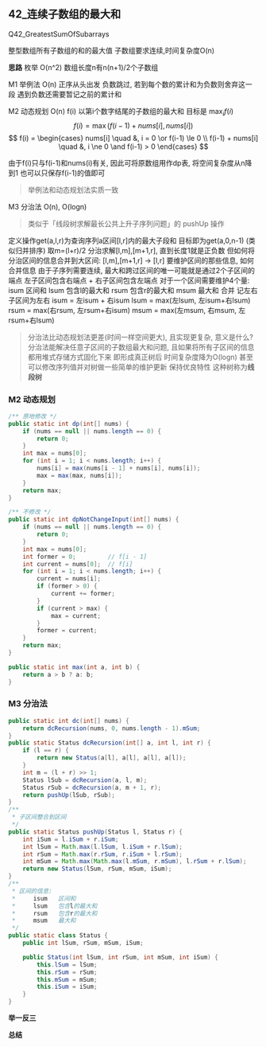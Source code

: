 ## 42_连续子数组的最大和
Q42_GreatestSumOfSubarrays

整型数组所有子数组的和的最大值
子数组要求连续,时间复杂度O(n)

**思路**
枚举	O(n^2)
数组长度n有n(n+1)/2个子数组

M1 举例法	O(n)
正序从头出发 负数跳过, 若到每个数的累计和为负数则舍弃这一段
遇到负数还需要暂记之前的累计和

M2 动态规划	O(n)
f(i) 以第i个数字结尾的子数组的最大和
目标是 $\max_i f(i)$
$$
f(i)=\max{(f(i-1)+nums[i],nums[i])}
$$
$$
f(i) =
\begin{cases}
nums[i]		\quad	&, i = 0 \or f(i-1) \le 0
\\ f(i-1) + nums[i]	\quad	&, i \ne 0 \and f(i-1) > 0
\end{cases}
$$

由于f(i)只与f(i-1)和nums(i)有关, 因此可将原数组用作dp表, 将空间复杂度从n降到1
也可以只保存f(i-1)的值即可

> 举例法和动态规划法实质一致

M3 分治法	O(n), O(logn)
> 类似于「线段树求解最长公共上升子序列问题」的 pushUp 操作

定义操作get(a,l,r)为查询序列a区间[l,r]内的最大子段和
目标即为get(a,0,n-1)
(类似归并排序) 取m=(l+r)/2 分治求解[l,m],[m+1,r], 直到长度1就是正负数
但如何将分治区间的信息合并到大区间: [l,m],[m+1,r] -> [l,r]
	要维护区间的那些信息, 如何合并信息
由于子序列需要连续, 最大和跨过区间的唯一可能就是通过2个子区间的端点
	左子区间包含右端点 + 右子区间包含左端点
对于一个区间需要维护4个量:
	isum	区间和
	lsum	包含l的最大和
	rsum	包含r的最大和
	msum	最大和
合并 记左右子区间为左右
	isum = 左isum + 右isum
	lsum = max(左lsum, 左isum+右lsum)
	rsum = max(右rsum, 左rsum+右isum)
	msum = max(左msum, 右msum, 左rsum+右lsum)

> 分治法比动态规划法更差(时间一样空间更大), 且实现更复杂, 意义是什么?
> 分治法能解决任意子区间的子数组最大和问题, 
> 且如果将所有子区间的信息都用堆式存储方式固化下来 即形成真正树后
> 时间复杂度降为O(logn)
> 甚至可以修改序列值并对树做一些简单的维护更新 保持优良特性
> 这种树称为**线段树**

### M2 动态规划

```java
/** 原地修改 */
public static int dp(int[] nums) {
    if (nums == null || nums.length == 0) {
        return 0;
    }
    int max = nums[0];
    for (int i = 1; i < nums.length; i++) {
        nums[i] = max(nums[i - 1] + nums[i], nums[i]);
        max = max(max, nums[i]);
    }
    return max;
}

/** 不修改 */
public static int dpNotChangeInput(int[] nums) {
    if (nums == null || nums.length == 0) {
        return 0;
    }
    int max = nums[0];
    int former = 0;         // f[i - 1]
    int current = nums[0];  // f[i]
    for (int i = 1; i < nums.length; i++) {
        current = nums[i];
        if (former > 0) {
            current += former;
        }
        if (current > max) {
            max = current;
        }
        former = current;
    }
    return max;
}

public static int max(int a, int b) {
    return a > b ? a: b;
}
```

### M3 分治法

```java
public static int dc(int[] nums) {
    return dcRecursion(nums, 0, nums.length - 1).mSum;
}
public static Status dcRecursion(int[] a, int l, int r) {
    if (l == r) {
        return new Status(a[l], a[l], a[l], a[l]);
    }
    int m = (l + r) >> 1;
    Status lSub = dcRecursion(a, l, m);
    Status rSub = dcRecursion(a, m + 1, r);
    return pushUp(lSub, rSub);
}
/**
 * 子区间整合到区间
 */
public static Status pushUp(Status l, Status r) {
    int iSum = l.iSum + r.iSum;
    int lSum = Math.max(l.lSum, l.iSum + r.lSum);
    int rSum = Math.max(r.rSum, r.iSum + l.rSum);
    int mSum = Math.max(Math.max(l.mSum, r.mSum), l.rSum + r.lSum);
    return new Status(lSum, rSum, mSum, iSum);
}
/**
 * 区间的信息:
 *     isum   区间和
 *     lsum   包含l的最大和
 *     rsum   包含r的最大和
 *     msum   最大和
 */
public static class Status {
    public int lSum, rSum, mSum, iSum;

    public Status(int lSum, int rSum, int mSum, int iSum) {
        this.lSum = lSum;
        this.rSum = rSum;
        this.mSum = mSum;
        this.iSum = iSum;
    }
}
```


**举一反三**

**总结**